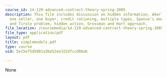```yaml
---
course_id: 14-129-advanced-contract-theory-spring-2005
description: This file includes discussion on hidden information, Akerlof's Lemons,
  one seller, one buyer, credit rationing, multiple types, Spence's model, Maskin
  and Tirole problem, hidden action, Grossman and Hart approach.
file_location: /coursemedia/14-129-advanced-contract-theory-spring-2005/5e15e75d5081a3be52ee322dfccd86ab_simplemodels.pdf
file_type: application/pdf
layout: pdf
title: simplemodels.pdf
type: course
uid: 5e15e75d5081a3be52ee322dfccd86ab

---
```

None